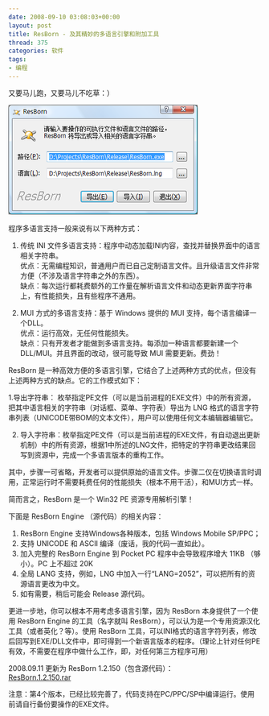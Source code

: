 ```yaml
---
date: 2008-09-10 03:08:03+00:00
layout: post
title: ResBorn - 及其精妙的多语言引擎和附加工具
thread: 375
categories: 软件
tags:
- 编程
---
```


又要马儿跑，又要马儿不吃草：）  
  
[![](/assets/ResBorn.png)](/assets/ResBorn.png)  
  
程序多语言支持一般来说有以下两种方式：  
  
1. 传统 INI 文件多语言支持：程序中动态加载INI内容，查找并替换界面中的语言相关字符串。  
  优点：无需编程知识，普通用户而已自己定制语言文件。且升级语言文件非常方便（不涉及语言字符串之外的东西）。  
  缺点：每次运行都耗费额外的工作量在解析语言文件和动态更新界面字符串上，有性能损失，且有些程序不通用。  
  
2. MUI 方式的多语言支持：基于 Windows 提供的 MUI 支持，每个语言编译一个DLL。  
  优点：运行高效，无任何性能损失。  
  缺点：只有开发者才能做到多语言支持。每添加一种语言都要新建一个DLL/MUI。并且界面的改动，很可能导致 MUI 需要更新。费劲！  
  
    
ResBorn 是一种高效方便的多语言引擎，它结合了上述两种方式的优点，但没有上述两种方式的缺点。它的工作模式如下：<!-- more -->  
  
1.导出字符串： 枚举指定PE文件（可以是当前进程的EXE文件）中的所有资源，把其中语言相关的字符串（对话框、菜单、字符表）导出为 LNG 格式的语言字符串列表（UNICODE带BOM的文本文件），用户可以使用任何文本编辑器编辑它。  
  
2. 导入字符串：枚举指定PE文件（可以是当前进程的EXE文件，有自动退出更新机制）中的所有资源，根据1中所述的LNG文件，把特定的字符串更改结果回写到资源中，完成一个多语言版本的重构工作。  
  
其中，步骤一可省略，开发者可以提供原始的语言文件。步骤二仅在切换语言时调用，正常运行时不需要耗费任何的性能损失（根本不用干活），和MUI方式一样。  
  
简而言之，ResBorn 是一个 Win32 PE 资源专用解析引擎！  
  
下面是 ResBorn Engine （源代码）的相关内容：  
1. ResBorn Engine 支持Windows各种版本，包括 Windows Mobile SP/PPC；  
2. 支持 UNICODE 和 ASCII 编译（废话，我的代码一直如此）。  
3. 加入完整的 ResBorn Engine 到 Pocket  PC 程序中会导致程序增大 11KB （够小）。PC 上不超过 20K  
4. 全局 LANG 支持，例如，LNG 中加入一行“LANG=2052”，可以把所有的资源语言更改为中文。  
5. 如有需要，稍后可能会 Release 源代码。  
  
  
更进一步地，你可以根本不用考虑多语言引擎，因为 ResBorn 本身提供了一个使用 ResBorn Engine 的工具（名字就叫 ResBorn），可以认为是一个专用资源汉化工具（或者英化？等）。使用 ResBorn 工具，可以INI格式的语言字符列表，修改后回写到EXE/DLL文件中，即可得到一个新语言版本的程序。（理论上针对任何PE有效，不需要在程序中做什么工作，即，对任何第三方程序可用）  
  
2008.09.11 更新为 ResBorn 1.2.150（包含源代码）：  
[ResBorn.1.2.150.rar](/assets/1221104625_6755d934.rar)  
  
注意：第4个版本，已经比较完善了，代码支持在PC/PPC/SP中编译运行。使用前请自行备份要操作的EXE文件。  
  


